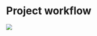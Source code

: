# Project workflow

[![](https://mermaid.ink/img/pako:eNqdVE1PwzAM_StWrmyauPaAhMRlEh8TY0JCvXitt0WkSUnSDjTx33GytrRbQQL10DqOn59fXnMQmclJJMLRW0U6oxuJW4tFqgFKtF5mskTtYeXIArr4Ps09lKSfKm_s9TxsCSG08ZJsfV7xTOvV_JjqKuIarDF7JZ2ftVAKC-xVxLhDD9sjw-nV1UWfTxIDB2tr9pyfQC2d9A421mjf9OnTnzLANEIl8Ei-sly7J5WZgpjPlkJhAcualCdYV1JFhHvDkQnUVrHJgEALLR0ogznlIDX4HbWcfuG-ZIYOrhdzsOF0nAdvYIalnNWXoQyVh3si3nN7ewelNRk5J_U25E7mCtg91VtsrilKHxT9uQsMjuuo0IBmK9QRwpVGO4IcPY7wGNF3tKw5m1NlByMcHdOMTQ5Q5w0QT8YzBJGbkf4ssokGCyqcWSQi9PyYwMKad8kEegCNQV1n_4GDR0VsiO-l33Uy_Eu7X-0YVbCUkawbyb4FHEELj5iIgmyBMud74hA6pIK1LSgVCX_mtMFK-VSk-pO3IndafuhMJN5WNBHWVNudSDaoHEdVybjtJdOt8j_-Ykwbf34BjdeViA?type=png)](https://mermaid.live/img/pako:eNqdVE1PwzAM_StWrmyauPaAhMRlEh8TY0JCvXitt0WkSUnSDjTx33GytrRbQQL10DqOn59fXnMQmclJJMLRW0U6oxuJW4tFqgFKtF5mskTtYeXIArr4Ps09lKSfKm_s9TxsCSG08ZJsfV7xTOvV_JjqKuIarDF7JZ2ftVAKC-xVxLhDD9sjw-nV1UWfTxIDB2tr9pyfQC2d9A421mjf9OnTnzLANEIl8Ei-sly7J5WZgpjPlkJhAcualCdYV1JFhHvDkQnUVrHJgEALLR0ogznlIDX4HbWcfuG-ZIYOrhdzsOF0nAdvYIalnNWXoQyVh3si3nN7ewelNRk5J_U25E7mCtg91VtsrilKHxT9uQsMjuuo0IBmK9QRwpVGO4IcPY7wGNF3tKw5m1NlByMcHdOMTQ5Q5w0QT8YzBJGbkf4ssokGCyqcWSQi9PyYwMKad8kEegCNQV1n_4GDR0VsiO-l33Uy_Eu7X-0YVbCUkawbyb4FHEELj5iIgmyBMud74hA6pIK1LSgVCX_mtMFK-VSk-pO3IndafuhMJN5WNBHWVNudSDaoHEdVybjtJdOt8j_-Ykwbf34BjdeViA?type=png)
